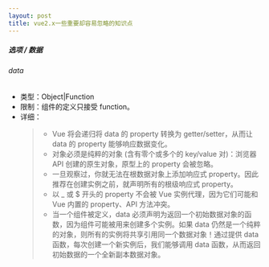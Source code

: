 ```yaml
---
layout: post
title: vue2.x一些重要却容易忽略的知识点
---  
```


##### 选项 / 数据
###### data
+ 类型：Object|Function
+ 限制：组件的定义只接受 function。
+ 详细：
    > * Vue 将会递归将 data 的 property 转换为 getter/setter，从而让 data 的 property 能够响应数据变化。   
    > * 对象必须是纯粹的对象 (含有零个或多个的 key/value 对)：浏览器 API 创建的原生对象，原型上的 property 会被忽略。   
    > * 一旦观察过，你就无法在根数据对象上添加响应式 property。因此推荐在创建实例之前，就声明所有的根级响应式 property。   
    > * 以 _ 或 $ 开头的 property 不会被 Vue 实例代理，因为它们可能和 Vue 内置的 property、API 方法冲突。   
    > * 当一个组件被定义，data 必须声明为返回一个初始数据对象的函数，因为组件可能被用来创建多个实例。如果 data 仍然是一个纯粹的对象，则所有的实例将共享引用同一个数据对象！通过提供 data 函数，每次创建一个新实例后，我们能够调用 data 函数，从而返回初始数据的一个全新副本数据对象。 
    



